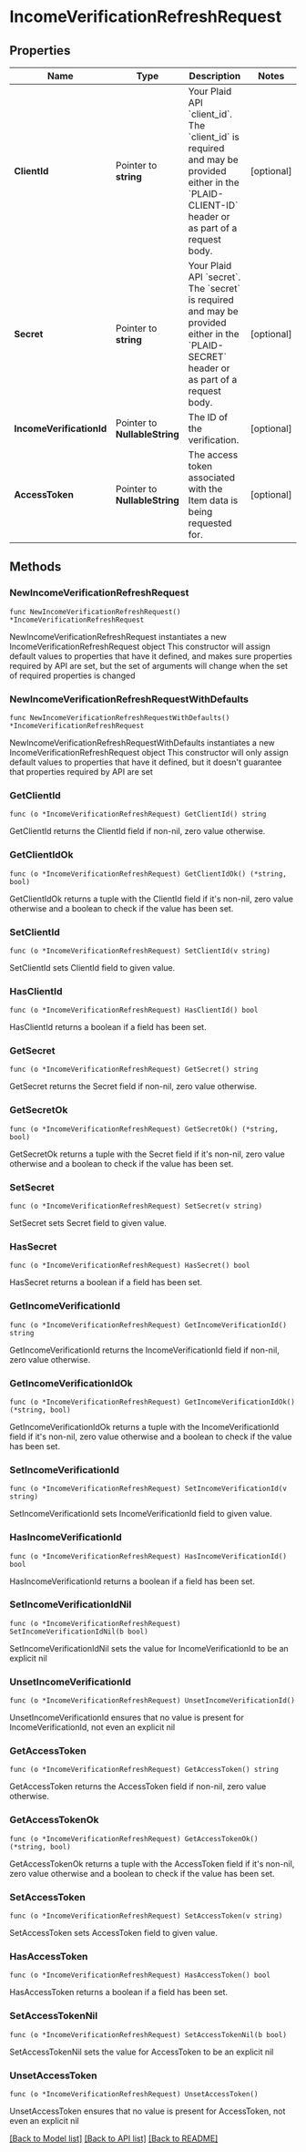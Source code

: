 # IncomeVerificationRefreshRequest

## Properties

Name | Type | Description | Notes
------------ | ------------- | ------------- | -------------
**ClientId** | Pointer to **string** | Your Plaid API &#x60;client_id&#x60;. The &#x60;client_id&#x60; is required and may be provided either in the &#x60;PLAID-CLIENT-ID&#x60; header or as part of a request body. | [optional] 
**Secret** | Pointer to **string** | Your Plaid API &#x60;secret&#x60;. The &#x60;secret&#x60; is required and may be provided either in the &#x60;PLAID-SECRET&#x60; header or as part of a request body. | [optional] 
**IncomeVerificationId** | Pointer to **NullableString** | The ID of the verification. | [optional] 
**AccessToken** | Pointer to **NullableString** | The access token associated with the Item data is being requested for. | [optional] 

## Methods

### NewIncomeVerificationRefreshRequest

`func NewIncomeVerificationRefreshRequest() *IncomeVerificationRefreshRequest`

NewIncomeVerificationRefreshRequest instantiates a new IncomeVerificationRefreshRequest object
This constructor will assign default values to properties that have it defined,
and makes sure properties required by API are set, but the set of arguments
will change when the set of required properties is changed

### NewIncomeVerificationRefreshRequestWithDefaults

`func NewIncomeVerificationRefreshRequestWithDefaults() *IncomeVerificationRefreshRequest`

NewIncomeVerificationRefreshRequestWithDefaults instantiates a new IncomeVerificationRefreshRequest object
This constructor will only assign default values to properties that have it defined,
but it doesn't guarantee that properties required by API are set

### GetClientId

`func (o *IncomeVerificationRefreshRequest) GetClientId() string`

GetClientId returns the ClientId field if non-nil, zero value otherwise.

### GetClientIdOk

`func (o *IncomeVerificationRefreshRequest) GetClientIdOk() (*string, bool)`

GetClientIdOk returns a tuple with the ClientId field if it's non-nil, zero value otherwise
and a boolean to check if the value has been set.

### SetClientId

`func (o *IncomeVerificationRefreshRequest) SetClientId(v string)`

SetClientId sets ClientId field to given value.

### HasClientId

`func (o *IncomeVerificationRefreshRequest) HasClientId() bool`

HasClientId returns a boolean if a field has been set.

### GetSecret

`func (o *IncomeVerificationRefreshRequest) GetSecret() string`

GetSecret returns the Secret field if non-nil, zero value otherwise.

### GetSecretOk

`func (o *IncomeVerificationRefreshRequest) GetSecretOk() (*string, bool)`

GetSecretOk returns a tuple with the Secret field if it's non-nil, zero value otherwise
and a boolean to check if the value has been set.

### SetSecret

`func (o *IncomeVerificationRefreshRequest) SetSecret(v string)`

SetSecret sets Secret field to given value.

### HasSecret

`func (o *IncomeVerificationRefreshRequest) HasSecret() bool`

HasSecret returns a boolean if a field has been set.

### GetIncomeVerificationId

`func (o *IncomeVerificationRefreshRequest) GetIncomeVerificationId() string`

GetIncomeVerificationId returns the IncomeVerificationId field if non-nil, zero value otherwise.

### GetIncomeVerificationIdOk

`func (o *IncomeVerificationRefreshRequest) GetIncomeVerificationIdOk() (*string, bool)`

GetIncomeVerificationIdOk returns a tuple with the IncomeVerificationId field if it's non-nil, zero value otherwise
and a boolean to check if the value has been set.

### SetIncomeVerificationId

`func (o *IncomeVerificationRefreshRequest) SetIncomeVerificationId(v string)`

SetIncomeVerificationId sets IncomeVerificationId field to given value.

### HasIncomeVerificationId

`func (o *IncomeVerificationRefreshRequest) HasIncomeVerificationId() bool`

HasIncomeVerificationId returns a boolean if a field has been set.

### SetIncomeVerificationIdNil

`func (o *IncomeVerificationRefreshRequest) SetIncomeVerificationIdNil(b bool)`

 SetIncomeVerificationIdNil sets the value for IncomeVerificationId to be an explicit nil

### UnsetIncomeVerificationId
`func (o *IncomeVerificationRefreshRequest) UnsetIncomeVerificationId()`

UnsetIncomeVerificationId ensures that no value is present for IncomeVerificationId, not even an explicit nil
### GetAccessToken

`func (o *IncomeVerificationRefreshRequest) GetAccessToken() string`

GetAccessToken returns the AccessToken field if non-nil, zero value otherwise.

### GetAccessTokenOk

`func (o *IncomeVerificationRefreshRequest) GetAccessTokenOk() (*string, bool)`

GetAccessTokenOk returns a tuple with the AccessToken field if it's non-nil, zero value otherwise
and a boolean to check if the value has been set.

### SetAccessToken

`func (o *IncomeVerificationRefreshRequest) SetAccessToken(v string)`

SetAccessToken sets AccessToken field to given value.

### HasAccessToken

`func (o *IncomeVerificationRefreshRequest) HasAccessToken() bool`

HasAccessToken returns a boolean if a field has been set.

### SetAccessTokenNil

`func (o *IncomeVerificationRefreshRequest) SetAccessTokenNil(b bool)`

 SetAccessTokenNil sets the value for AccessToken to be an explicit nil

### UnsetAccessToken
`func (o *IncomeVerificationRefreshRequest) UnsetAccessToken()`

UnsetAccessToken ensures that no value is present for AccessToken, not even an explicit nil

[[Back to Model list]](../README.md#documentation-for-models) [[Back to API list]](../README.md#documentation-for-api-endpoints) [[Back to README]](../README.md)


